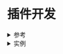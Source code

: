# 插件开发

<details>
  <summary>参考</summary>
  
  - [MDN](https://developer.mozilla.org/zh-CN/docs/Mozilla/Add-ons/WebExtensions)  
  
</details>

<details>
  <summary>实例</summary> 
  
  - [ReplaceGoogleCDN](https://github.com/justjavac/ReplaceGoogleCDN/blob/master/firfox/js/background.js)  
  
</details>

